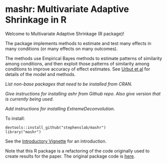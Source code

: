 # mashr: Multivariate Adaptive Shrinkage in R

Welcome to Multivariate Adaptive Shrinkage (R package)!

The package implements methods to estimate and test many effects in
many conditions (or many effects on many outcomes).

The methods use Empirical Bayes methods to estimate patterns of
similarity among conditions, and then exploit those patterns of
similarity among conditions to improve accuracy of effect estimates.
See [Urbut et al](http://biorxiv.org/content/early/2017/05/09/096552)
for details of the model and methods.

*List non-base packages that need to be installed from CRAN.*

*Give instructions for installing ashr from Github repo. Also give
version that is currently being used.*

*Add instructions for installing ExtremeDeconvolution.*

To install:

```
devtools::install_github("stephenslab/mashr")
library("mashr")
```

See the [Introductory Vignette](vignette/mash_intro.html) for an
introduction.

Note that this R package is a refactoring of the code originally used
to create results for the paper. The original package code is
[here](http://github.com/stephenslab/mashr-paper).
